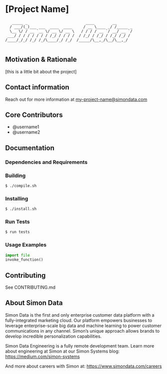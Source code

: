 # [Project Name]

```
   _____ _                          ____        __       
  / ___/(_)___ ___  ____  ____     / __ \____ _/ /_____ _
  \__ \/ / __ `__ \/ __ \/ __ \   / / / / __ `/ __/ __ `/
 ___/ / / / / / / / /_/ / / / /  / /_/ / /_/ / /_/ /_/ / 
/____/_/_/ /_/ /_/\____/_/ /_/  /_____/\__,_/\__/\__,_/  
                                                         
```
## Motivation & Rationale
[this is a little bit about the project]

## Contact information
Reach out for more information at my-project-name@simondata.com

## Core Contributors
* @username1
* @username2

## Documentation

### Dependencies and Requirements


### Building
```sh
$ ./compile.sh
```

### Installing
```sh
$ ./install.sh
```

### Run Tests
```sh
$ run tests
```
### Usage Examples
```py
import file
invoke_function()
```

## Contributing
See CONTRIBUTING.md

## About Simon Data
Simon Data is the first and only enterprise customer data platform with a fully-integrated marketing cloud. Our platform empowers businesses to leverage enterprise-scale big data and machine learning to power customer communications in any channel. Simon’s unique approach allows brands to develop incredible personalization capabilities.

Simon Data Engineering is a fully remote development team. Learn more about engineering at Simon at our Simon Systems blog:
https://medium.com/simon-systems

And more about careers with Simon at:
https://www.simondata.com/careers
